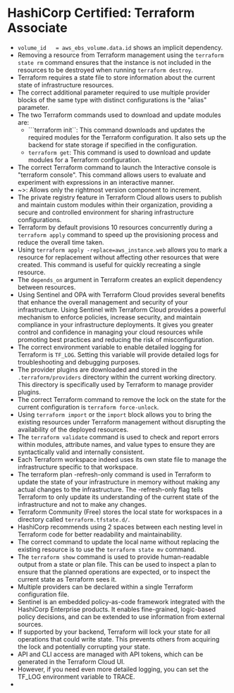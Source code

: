 # HashiCorp Certified: Terraform Associate
* ```volume_id   = aws_ebs_volume.data.id``` shows an implicit dependency.
* Removing a resource from Terraform management using the ```terraform state rm``` command ensures that the instance is not included in the resources to be destroyed when running ```terraform destroy```.
* Terraform requires a state file to store information about the current state of infrastructure resources.
* The correct additional parameter required to use multiple provider blocks of the same type with distinct configurations is the "alias" parameter.
* The two Terraform commands used to download and update modules are:
  * ```terraform init``: This command downloads and updates the required modules for the Terraform configuration. It also sets up the backend for state storage if specified in the configuration.
  * ```terraform get```: This command is used to download and update modules for a Terraform configuration.
* The correct Terraform command to launch the Interactive console is "terraform console". This command allows users to evaluate and experiment with expressions in an interactive manner.
* ~>: Allows only the rightmost version component to increment.
* The private registry feature in Terraform Cloud allows users to publish and maintain custom modules within their organization, providing a secure and controlled environment for sharing infrastructure configurations.
* Terraform by default provisions 10 resources concurrently during a `terraform apply` command to speed up the provisioning process and reduce the overall time taken.
* Using ```terraform apply -replace=aws_instance.web``` allows you to mark a resource for replacement without affecting other resources that were created. This command is useful for quickly recreating a single resource.
* The `depends_on` argument in Terraform creates an explicit dependency between resources.
* Using Sentinel and OPA with Terraform Cloud provides several benefits that enhance the overall management and security of your infrastructure. Using Sentinel with Terraform Cloud provides a powerful mechanism to enforce policies, increase security, and maintain compliance in your infrastructure deployments. It gives you greater control and confidence in managing your cloud resources while promoting best practices and reducing the risk of misconfiguration.
* The correct environment variable to enable detailed logging for Terraform is `TF_LOG`. Setting this variable will provide detailed logs for troubleshooting and debugging purposes.
* The provider plugins are downloaded and stored in the `.terraform/providers` directory within the current working directory. This directory is specifically used by Terraform to manage provider plugins.
* The correct Terraform command to remove the lock on the state for the current configuration is `terraform force-unlock`.
* Using `terraform import` or the `import` block allows you to bring the existing resources under Terraform management without disrupting the availability of the deployed resources.
* The ```terraform validate``` command is used to check and report errors within modules, attribute names, and value types to ensure they are syntactically valid and internally consistent.
* Each Terraform workspace indeed uses its own state file to manage the infrastructure specific to that workspace.
* The terraform plan -refresh-only command is used in Terraform to update the state of your infrastructure in memory without making any actual changes to the infrastructure. The -refresh-only flag tells Terraform to only update its understanding of the current state of the infrastructure and not to make any changes.
* Terraform Community (Free) stores the local state for workspaces in a directory called `terraform.tfstate.d/`.
* HashiCorp recommends using 2 spaces between each nesting level in Terraform code for better readability and maintainability.
* The correct command to update the local name without replacing the existing resource is to use the `terraform state mv` command.
* The ```terraform show``` command is used to provide human-readable output from a state or plan file. This can be used to inspect a plan to ensure that the planned operations are expected, or to inspect the current state as Terraform sees it.
* Multiple providers can be declared within a single Terraform configuration file.
* Sentinel is an embedded policy-as-code framework integrated with the HashiCorp Enterprise products. It enables fine-grained, logic-based policy decisions, and can be extended to use information from external sources.
* If supported by your backend, Terraform will lock your state for all operations that could write state. This prevents others from acquiring the lock and potentially corrupting your state.
* API and CLI access are managed with API tokens, which can be generated in the Terraform Cloud UI.
* However, if you need even more detailed logging, you can set the TF_LOG environment variable to TRACE.
* 
